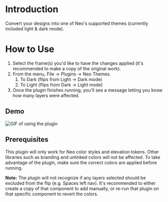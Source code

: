 # Introduction
Convert your designs into one of Neo's supported themes (currently included light & dark mode).

# How to Use
1. Select the frame(s) you'd like to have the changes applied (it's recommended to make a copy of the original work).
2. From the menu, File -> Plugins -> Neo Themes.
    1. To Dark (flips from Light -> Dark mode)
    2. To Light (flips from Dark -> Light mode)
3. Once the plugin finishes running, you'll see a message letting you know how many layers were affected.

## Demo
![GIF of using the plugin](https://github.com/shantsis/Neo-Themes/blob/master/demo.gif)

## Prerequisites
This plugin will only work for Neo color styles and elevation tokens. Other libraries such as branding and unlinked colors will not be affected. To take advantage of the plugin, make sure the correct colors are applied before running.

**Note:** The plugin will not recognize if any layers selected should be excluded from the flip (e.g. Spaces left nav). It's recommended to either create a copy of that component to add manually, or re-run that plugin on that specific component to revert the colors.
